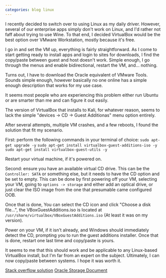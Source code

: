 ```yaml
---
categories: blog linux
---
```

I recently decided to switch over to using Linux as my daily driver. However, several of our enterprise apps simply don't work on Linux, and I'd rather not faff about trying to use Wine. To that end, I decided VirtualBox would be the best option over VMware Workstation, mostly because it's free.

I go in and set the VM up, everything is fairly straightforward. As I come to start getting ready to install apps and login to sites for downloads, I find the copy/paste between guest and host doesn't work. Simple enough, I go through the menus and enable bidirectional, restart the VM, and... nothing.

Turns out, I have to download the Oracle equivalent of VMware Tools. Sounds simple enough, however basically no one online has a simple enough description that works for my use case.

It seems most people who are experiencing this problem either run Ubuntu or are smarter than me and can figure it out easily.

The version of VirtualBox that installs to Kali, for whatever reason, seems to lack the simple "devices -> CD -> Guest Additionas" menu option entirely.

After several attempts, multiple VM crashes, and a few reboots, I found the solution that fit my scenario.

First: perform the following commands in your terminal of choice:
`sudo apt-get upgrade -y`
`sudo apt-get install virtualbox-guest-additions-iso -y`
`sudo apt-get install virtualbox-guest-utils -y`

Restart your virtual machine, if it's powered on.

Second: ensure you have an available virtual CD drive. This can be the `Controller: SATA` or something else, but it needs to have the CD option and be set to empty.
This can be done by first powering off your VM, selecting your VM, going to `options -> storage` and either add an optical drive, or just clear the ISO image from the one that presumable came configured OOB.

Once that is done, You can select the CD icon and click "Choose a disk file...", the VBoxGuestAdditions.iso is located at `/usr/share/virtualbox/VBoxGuestAdditions.iso` (At least it was on my version).

Power on your VM, if it isn't already, and Windows should immediately detect the CD, prompting you to run the guest additions installer. Once that is done, restart one last time and copy/paste is yours.

It seems to me that this should work and be applicable to any Linux-based VirtualBox install, but I'm far from an expert on the subject.
Ultimately, I can now copy/paste between systems. I hope it was worth it.

<a href src='https://askubuntu.com/a/681829'>Stack overflow solution</a>
<a href src='https://docs.oracle.com/en/virtualization/virtualbox/6.0/user/settings-storage.html'>Oracle Storage Document</a>

